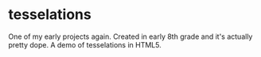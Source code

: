 # tesselations
One of my early projects again. Created in early 8th grade and it's actually pretty dope. A demo of tesselations in HTML5.
